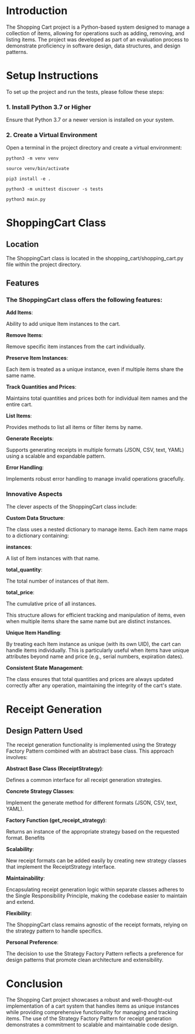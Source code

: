 # Introduction
The Shopping Cart project is a Python-based system
designed to manage a collection of items, allowing 
for operations such as adding, removing, and listing
items. The project was developed as part of an evaluation
process to demonstrate proficiency in software design, 
data structures, and design patterns.


# Setup Instructions

To set up the project and run the tests, please follow these steps:

### 1. Install Python 3.7 or Higher

Ensure that Python 3.7 or a newer version is installed on your system.

### 2. Create a Virtual Environment

Open a terminal in the project directory and create a virtual environment:


    python3 -m venv venv

    source venv/bin/activate

    pip3 install -e .

    python3 -m unittest discover -s tests

    python3 main.py



# ShoppingCart Class
## Location
The ShoppingCart class is located in the shopping_cart/shopping_cart.py file within the project directory.

## Features
### The ShoppingCart class offers the following features:

**Add Items**: 

Ability to add unique Item instances to the cart.

**Remove Items**: 

Remove specific item instances from the cart individually.

**Preserve Item Instances**: 

Each item is treated as a unique instance, even if multiple items share the same name.

**Track Quantities and Prices**: 

Maintains total quantities and prices both for individual item names and the entire cart.

**List Items**: 

Provides methods to list all items or filter items by name.

**Generate Receipts**: 

Supports generating receipts in multiple formats (JSON, CSV, text, YAML) using a scalable and expandable pattern.

**Error Handling**: 

Implements robust error handling to manage invalid operations gracefully.

### Innovative Aspects

The clever aspects of the ShoppingCart class include:

**Custom Data Structure**: 

The class uses a nested dictionary to manage items. Each item name maps to a dictionary containing:

**instances**:

A list of Item instances with that name.

**total_quantity**:

The total number of instances of that item.

**total_price**:

The cumulative price of all instances.

This structure allows for efficient tracking and manipulation of items, even when multiple items share the same name but are distinct instances.

**Unique Item Handling**:

By treating each Item instance as unique (with its own UID), the cart can handle items individually. This is particularly useful when items have unique attributes beyond name and price (e.g., serial numbers, expiration dates).

**Consistent State Management**:

The class ensures that total quantities and prices are always updated correctly after any operation, maintaining the integrity of the cart's state.


# Receipt Generation
## Design Pattern Used
The receipt generation functionality is implemented using the Strategy Factory Pattern combined with an abstract base class. This approach involves:

**Abstract Base Class (ReceiptStrategy)**:

Defines a common interface for all receipt generation strategies.

**Concrete Strategy Classes**:

Implement the generate method for different formats (JSON, CSV, text, YAML).


**Factory Function (get_receipt_strategy)**: 

Returns an instance of the appropriate strategy based on the requested format.
Benefits

**Scalability**:

New receipt formats can be added easily by creating new strategy classes that implement the ReceiptStrategy interface.

**Maintainability**:

Encapsulating receipt generation logic within separate classes adheres to the Single Responsibility Principle, making the codebase easier to maintain and extend.


**Flexibility**:

The ShoppingCart class remains agnostic of the receipt formats, relying on the strategy pattern to handle specifics.


**Personal Preference**:

The decision to use the Strategy Factory Pattern reflects a preference for design patterns that promote clean architecture and extensibility.



# Conclusion
The Shopping Cart project showcases a robust and well-thought-out
implementation of a cart system that handles items as unique 
instances while providing comprehensive functionality for 
managing and tracking items. The use of the Strategy Factory 
Pattern for receipt generation demonstrates a commitment to 
scalable and maintainable code design.